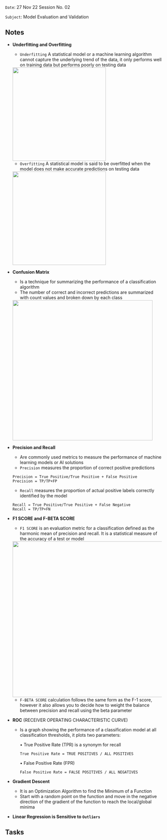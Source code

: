 `Date`: 27 Nov 22 Session No. 02

`Subject`: Model Evaluation and Validation

## Notes
- **Underfitting and Overfitting**
  - `Underfitting` A statistical model or a machine learning algorithm cannot capture the underlying trend of the data, it only performs well on training data but performs poorly on testing data 
  
  <img src="https://static.javatpoint.com/tutorial/machine-learning/images/overfitting-and-underfitting2.png" width="300">

  - `Overfitting` A statistical model is said to be overfitted when the model does not make accurate predictions on testing data
  
  <img src="https://static.javatpoint.com/tutorial/machine-learning/images/overfitting-and-underfitting.png" width="300">
  
- **Confusion Matrix**
  - Is a technique for summarizing the performance of a classification algorithm
  - The number of correct and incorrect predictions are summarized with count values and broken down by each class
  
  <img src="https://miro.medium.com/max/2560/1*mdtqR2kyElMd0cCGM4gtuw.jpeg" width="450">
  
- **Precision and Recall**
  - Are commonly used metrics to measure the performance of machine learning models or AI solutions
  - `Precision` measures the proportion of correct positive predictions
  ```
  Precision = True Positive/True Positive + False Positive  
  Precision = TP/TP+FP
  ```
  - `Recall` measures the proportion of actual positive labels correctly identified by the model
  ```
  Recall = True Positive/True Positive + False Negative  
  Recall = TP/TP+FN  
  ```
  
- **F1 SCORE and F-BETA SCORE**
  - `F1 SCORE` is an evaluation metric for a classification defined as the harmonic mean of precision and recall. It is a statistical measure of the accuracy of a test or model
  
   <img src="https://camo.githubusercontent.com/21d7bfc19ec219729b9e019bc062bd79f86b26871d9dee8f6f361f1f9b4ce6a5/68747470733a2f2f692e696d6775722e636f6d2f52496a3053776d2e6a706567" width="500">
  
  - `F-BETA SCORE` calculation follows the same form as the F-1 score, however it also allows you to decide how to weight the balance between precision and recall using the beta parameter
  
- **ROC** (RECEIVER OPERATING CHARACTERISTIC CURVE)
  - Is a graph showing the performance of a classification model at all classification thresholds, it plots two parameters:
  
      • True Positive Rate (TPR) is a synonym for recall
      ```
      True Positive Rate = TRUE POSITIVES / ALL POSITIVES
      ```
      
      • False Positive Rate (FPR)
      ```
      False Positive Rate = FALSE POSITIVES / ALL NEGATIVES
      ```
- **Gradient Descent** 
  - It is an Optimization Algorithm to find the Minimum of a Function
  - Start with a random point on the function and move in the negative direction of the gradient of the function to reach the local/global minima
- **Linear Regression is Sensitive to `Outliers`**

## Tasks


  
  
  

  
 

  

